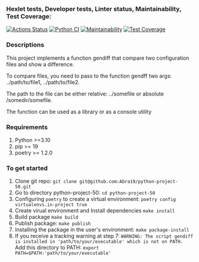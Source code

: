 ### Hexlet tests, Developer tests, Linter status, Maintainability, Test Coverage:
[![Actions Status](https://github.com/Abra19/python-project-50/actions/workflows/hexlet-check.yml/badge.svg)](https://github.com/Abra19/python-project-50/actions)
[![Python CI](https://github.com/Abra19/python-project-50/actions/workflows/python_ci.yml/badge.svg)](https://github.com/Abra19/python-project-50/actions/workflows/python_ci.yml)
[![Maintainability](https://api.codeclimate.com/v1/badges/59cc52fc12a5afd4759f/maintainability)](https://codeclimate.com/github/Abra19/python-project-50/maintainability)
[![Test Coverage](https://api.codeclimate.com/v1/badges/59cc52fc12a5afd4759f/test_coverage)](https://codeclimate.com/github/Abra19/python-project-50/test_coverage)

### Descriptions
This project implements a function gendiff that compare two configuration files and show a difference.

To compare files, you need to pass to the function gendff two args: ../path/to/file1, ../path/to/file2.

The path to the file can be either relative: ../somefile or absolute /somedir/somefile.

The function can be used as a library or as a console utility
  
### Requirements
1. Python >=3.10
2. pip >= 19
3. poetry >= 1.2.0

### To get started
1. Clone git repo:
  `git clone git@github.com:Abra19/python-project-50.git`
2. Go to directory python-project-50:
  `cd python-project-50`
3.  Configuring `poetry` to create a virtual environment:
  `poetry config virtualenvs.in-project true`
4.  Create virual environment and Install dependencies
  `make install`
5. Build package
  `make build`
6. Publish package:
  `make publish`
7. Installing the package in the user's environment:
  `make package-install`
8. If you receive a tracking warning at step 7:
  `WARNING: The script gendiff is installed in 'path/to/your/executable' which is not on PATH.`
  Add this directory to PATH:
  `export PATH=$PATH:'path/to/your/executable'`
